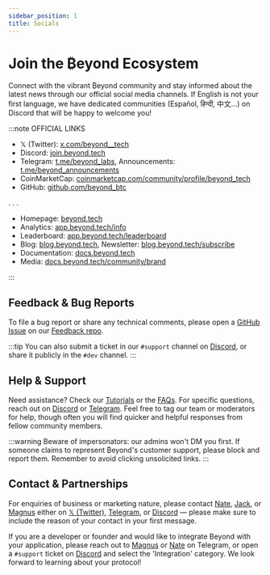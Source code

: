 ```yaml
---
sidebar_position: 1
title: Socials
---
```


# Join the ₿eyond Ecosystem

Connect with the vibrant ₿eyond community and stay informed about the latest news through our official social media channels. If English is not your first language, we have dedicated communities (Español, हिन्दी, 中文...) on Discord that will be happy to welcome you!

:::note OFFICIAL LINKS

- 𝕏 (Twitter): [x.com/beyond__tech](https://x.com/beyond__tech)
- Discord: [join.beyond.tech](https://join.beyond.tech)<!-- , Leaderboard: [mee6.xyz/beyond](https://mee6.xyz/beyond) -->
- Telegram: [t.me/beyond_labs](https://t.me/beyond_labs), Announcements: [t.me/beyond_announcements](https://t.me/beyond_announcements)
- CoinMarketCap: [coinmarketcap.com/community/profile/beyond_tech](https://coinmarketcap.com/community/profile/beyond_tech)
- GitHub: [github.com/beyond_btc](https://github.com/beyond_btc)
<!-- - LinkedIn: [linkedin.com/company/₿eyond](https://linkedin.com/company/₿eyond) -->
<!-- - Registry: [npmjs.com/org/beyond-tech](https://npmjs.com/org/beyond-tech) -->
<!-- - Rewards: [zealy.io/cw/beyond](https://zealy.io/cw/beyond) -->

<div style={{textAlign: 'center', fontSize: '2em'}}>. . .</div>

- Homepage: [beyond.tech](https://beyond.tech)
- Analytics: [app.beyond.tech/info](https://app.beyond.tech/info)
- Leaderboard: [app.beyond.tech/leaderboard](https://app.beyond.tech/leaderboard)
- Blog: [blog.beyond.tech](https://blog.beyond.tech), Newsletter: [blog.beyond.tech/subscribe](https://blog.beyond.tech/subscribe)
- Documentation: [docs.beyond.tech](https://docs.beyond.tech)
- Media: [docs.beyond.tech/community/brand](/community/brand)

:::


## Feedback & Bug Reports

To file a bug report or share any technical comments, please open a [GitHub Issue](https://docs.github.com/en/issues/tracking-your-work-with-issues/about-issues) on our [Feedback repo](https://github.com/beyond-btc/feedback).

:::tip
You can also submit a ticket in our `#support` channel on [Discord](https://join.beyond.tech), or share it publicly in the `#dev` channel.
:::

## Help & Support

Need assistance? Check our [Tutorials](/tutorials) or the [FAQs](/faq.md). For specific questions, reach out on [Discord](https://join.beyond.tech) or [Telegram](https://t.me/beyond_labs). Feel free to tag our team or moderators for help, though often you will find quicker and helpful responses from fellow community members.

:::warning
Beware of impersonators: our admins won't DM you first. If someone claims to represent ₿eyond's customer support, please block and report them. Remember to avoid clicking unsolicited links.
:::


## Contact & Partnerships

For enquiries of business or marketing nature, please contact [Nate](https://x.com/nate__beyond), [Jack](https://x.com/jackbeyondtech), or [Magnus](https://x.com/magnus_beyond) either on [𝕏 (Twitter)](https://x.com/beyond__tech), [Telegram](https://t.me/beyond_labs), or [Discord](https://join.beyond.tech) — please make sure to include the reason of your contact in your first message.

If you are a developer or founder and would like to integrate Beyond with your application, please reach out to [Magnus](https://t.me/magnus_beyond) or [Nate](https://t.me/nate_beyond) on Telegram, or open a `#support` ticket on [Discord](https://join.beyond.tech) and select the 'Integration' category. We look forward to learning about your protocol!